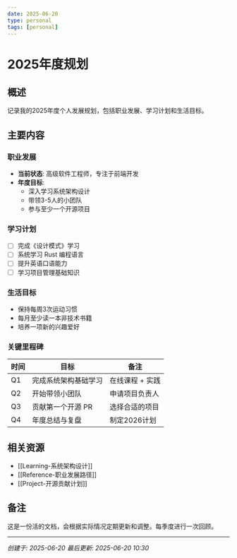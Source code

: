 ```yaml
---
date: 2025-06-20
type: personal
tags: [personal]
---
```


# 2025年度规划

## 概述
记录我的2025年度个人发展规划，包括职业发展、学习计划和生活目标。

## 主要内容

### 职业发展
- **当前状态**: 高级软件工程师，专注于前端开发
- **年度目标**: 
  - 深入学习系统架构设计
  - 带领3-5人的小团队
  - 参与至少一个开源项目

### 学习计划
- [ ] 完成《设计模式》学习
- [ ] 系统学习 Rust 编程语言
- [ ] 提升英语口语能力
- [ ] 学习项目管理基础知识

### 生活目标
- 保持每周3次运动习惯
- 每月至少读一本非技术书籍
- 培养一项新的兴趣爱好

### 关键里程碑
| 时间 | 目标 | 备注 |
|------|------|------|
| Q1 | 完成系统架构基础学习 | 在线课程 + 实践 |
| Q2 | 开始带领小团队 | 申请项目负责人 |
| Q3 | 贡献第一个开源 PR | 选择合适的项目 |
| Q4 | 年度总结与复盘 | 制定2026计划 |

## 相关资源
- [[Learning-系统架构设计]]
- [[Reference-职业发展路径]]
- [[Project-开源贡献计划]]

## 备注
这是一份活的文档，会根据实际情况定期更新和调整。每季度进行一次回顾。

---
*创建于: 2025-06-20*
*最后更新: 2025-06-20 10:30*